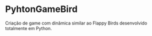 # PyhtonGameBird
Criação de game com dinâmica similar ao Flappy Birds desenvolvido totalmente em Python.
